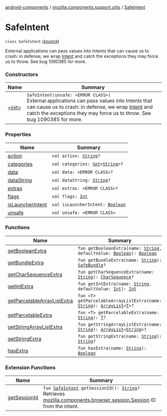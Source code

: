[android-components](../../index.md) / [mozilla.components.support.utils](../index.md) / [SafeIntent](./index.md)

# SafeIntent

`class SafeIntent` [(source)](https://github.com/mozilla-mobile/android-components/blob/master/components/support/utils/src/main/java/mozilla/components/support/utils/SafeIntent.kt#L20)

External applications can pass values into Intents that can cause us to crash: in defense,
we wrap [Intent](#) and catch the exceptions they may force us to throw. See bug 1090385
for more.

### Constructors

| Name | Summary |
|---|---|
| [&lt;init&gt;](-init-.md) | `SafeIntent(unsafe: <ERROR CLASS>)`<br>External applications can pass values into Intents that can cause us to crash: in defense, we wrap [Intent](#) and catch the exceptions they may force us to throw. See bug 1090385 for more. |

### Properties

| Name | Summary |
|---|---|
| [action](action.md) | `val action: `[`String`](https://kotlinlang.org/api/latest/jvm/stdlib/kotlin/-string/index.html)`?` |
| [categories](categories.md) | `val categories: `[`Set`](https://kotlinlang.org/api/latest/jvm/stdlib/kotlin.collections/-set/index.html)`<`[`String`](https://kotlinlang.org/api/latest/jvm/stdlib/kotlin/-string/index.html)`>?` |
| [data](data.md) | `val data: <ERROR CLASS>?` |
| [dataString](data-string.md) | `val dataString: `[`String`](https://kotlinlang.org/api/latest/jvm/stdlib/kotlin/-string/index.html)`?` |
| [extras](extras.md) | `val extras: <ERROR CLASS>?` |
| [flags](flags.md) | `val flags: `[`Int`](https://kotlinlang.org/api/latest/jvm/stdlib/kotlin/-int/index.html) |
| [isLauncherIntent](is-launcher-intent.md) | `val isLauncherIntent: `[`Boolean`](https://kotlinlang.org/api/latest/jvm/stdlib/kotlin/-boolean/index.html) |
| [unsafe](unsafe.md) | `val unsafe: <ERROR CLASS>` |

### Functions

| Name | Summary |
|---|---|
| [getBooleanExtra](get-boolean-extra.md) | `fun getBooleanExtra(name: `[`String`](https://kotlinlang.org/api/latest/jvm/stdlib/kotlin/-string/index.html)`, defaultValue: `[`Boolean`](https://kotlinlang.org/api/latest/jvm/stdlib/kotlin/-boolean/index.html)`): `[`Boolean`](https://kotlinlang.org/api/latest/jvm/stdlib/kotlin/-boolean/index.html) |
| [getBundleExtra](get-bundle-extra.md) | `fun getBundleExtra(name: `[`String`](https://kotlinlang.org/api/latest/jvm/stdlib/kotlin/-string/index.html)`): `[`SafeBundle`](../-safe-bundle/index.md)`?` |
| [getCharSequenceExtra](get-char-sequence-extra.md) | `fun getCharSequenceExtra(name: `[`String`](https://kotlinlang.org/api/latest/jvm/stdlib/kotlin/-string/index.html)`): `[`CharSequence`](https://kotlinlang.org/api/latest/jvm/stdlib/kotlin/-char-sequence/index.html)`?` |
| [getIntExtra](get-int-extra.md) | `fun getIntExtra(name: `[`String`](https://kotlinlang.org/api/latest/jvm/stdlib/kotlin/-string/index.html)`, defaultValue: `[`Int`](https://kotlinlang.org/api/latest/jvm/stdlib/kotlin/-int/index.html)`): `[`Int`](https://kotlinlang.org/api/latest/jvm/stdlib/kotlin/-int/index.html) |
| [getParcelableArrayListExtra](get-parcelable-array-list-extra.md) | `fun <T> getParcelableArrayListExtra(name: `[`String`](https://kotlinlang.org/api/latest/jvm/stdlib/kotlin/-string/index.html)`): `[`ArrayList`](https://developer.android.com/reference/java/util/ArrayList.html)`<`[`T`](get-parcelable-array-list-extra.md#T)`>?` |
| [getParcelableExtra](get-parcelable-extra.md) | `fun <T> getParcelableExtra(name: `[`String`](https://kotlinlang.org/api/latest/jvm/stdlib/kotlin/-string/index.html)`): `[`T`](get-parcelable-extra.md#T)`?` |
| [getStringArrayListExtra](get-string-array-list-extra.md) | `fun getStringArrayListExtra(name: `[`String`](https://kotlinlang.org/api/latest/jvm/stdlib/kotlin/-string/index.html)`): `[`ArrayList`](https://developer.android.com/reference/java/util/ArrayList.html)`<`[`String`](https://kotlinlang.org/api/latest/jvm/stdlib/kotlin/-string/index.html)`>?` |
| [getStringExtra](get-string-extra.md) | `fun getStringExtra(name: `[`String`](https://kotlinlang.org/api/latest/jvm/stdlib/kotlin/-string/index.html)`): `[`String`](https://kotlinlang.org/api/latest/jvm/stdlib/kotlin/-string/index.html)`?` |
| [hasExtra](has-extra.md) | `fun hasExtra(name: `[`String`](https://kotlinlang.org/api/latest/jvm/stdlib/kotlin/-string/index.html)`): `[`Boolean`](https://kotlinlang.org/api/latest/jvm/stdlib/kotlin/-boolean/index.html) |

### Extension Functions

| Name | Summary |
|---|---|
| [getSessionId](../../mozilla.components.feature.intent.ext/get-session-id.md) | `fun `[`SafeIntent`](./index.md)`.getSessionId(): `[`String`](https://kotlinlang.org/api/latest/jvm/stdlib/kotlin/-string/index.html)`?`<br>Retrieves [mozilla.components.browser.session.Session](../../mozilla.components.browser.session/-session/index.md) ID from the intent. |
